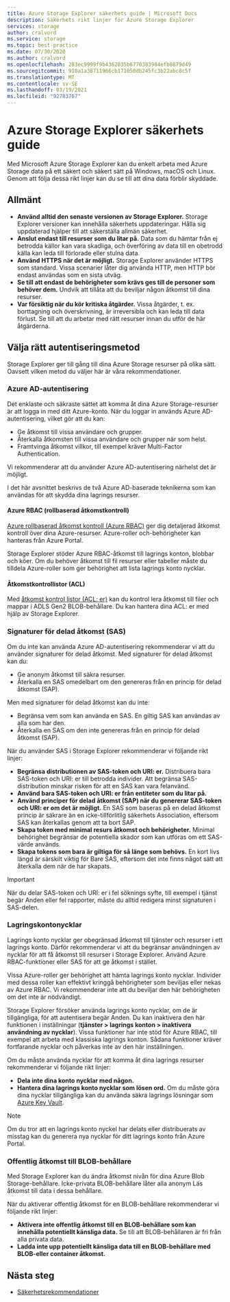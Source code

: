 ```yaml
---
title: Azure Storage Explorer säkerhets guide | Microsoft Docs
description: Säkerhets rikt linjer för Azure Storage Explorer
services: storage
author: cralvord
ms.service: storage
ms.topic: best-practice
ms.date: 07/30/2020
ms.author: cralvord
ms.openlocfilehash: 283ec9999f9b4362035b6770383984efb0879d49
ms.sourcegitcommit: 910a1a38711966cb171050db245fc3b22abc8c5f
ms.translationtype: MT
ms.contentlocale: sv-SE
ms.lasthandoff: 03/19/2021
ms.locfileid: "92783767"
---
```

# <a name="azure-storage-explorer-security-guide"></a>Azure Storage Explorer säkerhets guide

Med Microsoft Azure Storage Explorer kan du enkelt arbeta med Azure Storage data på ett säkert och säkert sätt på Windows, macOS och Linux. Genom att följa dessa rikt linjer kan du se till att dina data förblir skyddade.

## <a name="general"></a>Allmänt

- **Använd alltid den senaste versionen av Storage Explorer.** Storage Explorer versioner kan innehålla säkerhets uppdateringar. Hålla sig uppdaterad hjälper till att säkerställa allmän säkerhet.
- **Anslut endast till resurser som du litar på.** Data som du hämtar från ej betrodda källor kan vara skadliga, och överföring av data till en obetrodd källa kan leda till förlorade eller stulna data.
- **Använd HTTPS när det är möjligt.** Storage Explorer använder HTTPS som standard. Vissa scenarier låter dig använda HTTP, men HTTP bör endast användas som en sista utväg.
- **Se till att endast de behörigheter som krävs ges till de personer som behöver dem.** Undvik att tillåta att du beviljar någon åtkomst till dina resurser.
- **Var försiktig när du kör kritiska åtgärder.** Vissa åtgärder, t. ex. borttagning och överskrivning, är irreversibla och kan leda till data förlust. Se till att du arbetar med rätt resurser innan du utför de här åtgärderna.

## <a name="choosing-the-right-authentication-method"></a>Välja rätt autentiseringsmetod

Storage Explorer ger till gång till dina Azure Storage resurser på olika sätt. Oavsett vilken metod du väljer här är våra rekommendationer.

### <a name="azure-ad-authentication"></a>Azure AD-autentisering

Det enklaste och säkraste sättet att komma åt dina Azure Storage-resurser är att logga in med ditt Azure-konto. När du loggar in används Azure AD-autentisering, vilket gör att du kan:

- Ge åtkomst till vissa användare och grupper.
- Återkalla åtkomsten till vissa användare och grupper när som helst.
- Framtvinga åtkomst villkor, till exempel kräver Multi-Factor Authentication.

Vi rekommenderar att du använder Azure AD-autentisering närhelst det är möjligt.

I det här avsnittet beskrivs de två Azure AD-baserade teknikerna som kan användas för att skydda dina lagrings resurser.

#### <a name="azure-role-based-access-control-azure-rbac"></a>Azure RBAC (rollbaserad åtkomstkontroll)

[Azure rollbaserad åtkomst kontroll (Azure RBAC)](../../role-based-access-control/overview.md) ger dig detaljerad åtkomst kontroll över dina Azure-resurser. Azure-roller och-behörigheter kan hanteras från Azure Portal.

Storage Explorer stöder Azure RBAC-åtkomst till lagrings konton, blobbar och köer. Om du behöver åtkomst till fil resurser eller tabeller måste du tilldela Azure-roller som ger behörighet att lista lagrings konto nycklar.

#### <a name="access-control-lists-acls"></a>Åtkomstkontrollistor (ACL)

Med [åtkomst kontrol listor (ACL: er)](../blobs/data-lake-storage-access-control.md) kan du kontrol lera åtkomst till filer och mappar i ADLS Gen2 BLOB-behållare. Du kan hantera dina ACL: er med hjälp av Storage Explorer.

### <a name="shared-access-signatures-sas"></a>Signaturer för delad åtkomst (SAS)

Om du inte kan använda Azure AD-autentisering rekommenderar vi att du använder signaturer för delad åtkomst. Med signaturer för delad åtkomst kan du:

- Ge anonym åtkomst till säkra resurser.
- Återkalla en SAS omedelbart om den genereras från en princip för delad åtkomst (SAP).

Men med signaturer för delad åtkomst kan du inte:

- Begränsa vem som kan använda en SAS. En giltig SAS kan användas av alla som har den.
- Återkalla en SAS om den inte genereras från en princip för delad åtkomst (SAP).

När du använder SAS i Storage Explorer rekommenderar vi följande rikt linjer:

- **Begränsa distributionen av SAS-token och URI: er.** Distribuera bara SAS-token och URI: er till betrodda individer. Att begränsa SAS-distribution minskar risken för att en SAS kan vara felanvänd.
- **Använd bara SAS-token och URI: er från entiteter som du litar på.**
- **Använd principer för delad åtkomst (SAP) när du genererar SAS-token och URI: er om det är möjligt.** En SAS som baseras på en delad åtkomst princip är säkrare än en icke-tillförlitlig säkerhets Association, eftersom SAS kan återkallas genom att ta bort SAP.
- **Skapa token med minimal resurs åtkomst och behörigheter.** Minimal behörighet begränsar de potentiella skador som kan utföras om ett SAS-värde används.
- **Skapa tokens som bara är giltiga för så länge som behövs.** En kort livs längd är särskilt viktig för Bare SAS, eftersom det inte finns något sätt att återkalla dem när de har skapats.

> [!IMPORTANT]
> När du delar SAS-token och URI: er i fel söknings syfte, till exempel i tjänst begär Anden eller fel rapporter, måste du alltid redigera minst signaturen i SAS-delen.

### <a name="storage-account-keys"></a>Lagringskontonycklar

Lagrings konto nycklar ger obegränsad åtkomst till tjänster och resurser i ett lagrings konto. Därför rekommenderar vi att du begränsar användningen av nycklar för att få åtkomst till resurser i Storage Explorer. Använd Azure RBAC-funktioner eller SAS för att ge åtkomst i stället.

Vissa Azure-roller ger behörighet att hämta lagrings konto nycklar. Individer med dessa roller kan effektivt kringgå behörigheter som beviljas eller nekas av Azure RBAC. Vi rekommenderar inte att du beviljar den här behörigheten om det inte är nödvändigt.

Storage Explorer försöker använda lagrings konto nycklar, om de är tillgängliga, för att autentisera begär Anden. Du kan inaktivera den här funktionen i inställningar (**tjänster > lagrings konton > inaktivera användning av nycklar**). Vissa funktioner har inte stöd för Azure RBAC, till exempel att arbeta med klassiska lagrings konton. Sådana funktioner kräver fortfarande nycklar och påverkas inte av den här inställningen.

Om du måste använda nycklar för att komma åt dina lagrings resurser rekommenderar vi följande rikt linjer:

- **Dela inte dina konto nycklar med någon.**
- **Hantera dina lagrings konto nycklar som lösen ord.** Om du måste göra dina nycklar tillgängliga kan du använda säkra lagrings lösningar som [Azure Key Vault](https://azure.microsoft.com/services/key-vault/).

> [!NOTE]
> Om du tror att en lagrings konto nyckel har delats eller distribuerats av misstag kan du generera nya nycklar för ditt lagrings konto från Azure Portal.

### <a name="public-access-to-blob-containers"></a>Offentlig åtkomst till BLOB-behållare

Med Storage Explorer kan du ändra åtkomst nivån för dina Azure Blob Storage-behållare. Icke-privata BLOB-behållare låter alla anonym Läs åtkomst till data i dessa behållare.

När du aktiverar offentlig åtkomst för en BLOB-behållare rekommenderar vi följande rikt linjer:

- **Aktivera inte offentlig åtkomst till en BLOB-behållare som kan innehålla potentiellt känsliga data.** Se till att BLOB-behållaren är fri från alla privata data.
- **Ladda inte upp potentiellt känsliga data till en BLOB-behållare med BLOB-eller container åtkomst.** 

## <a name="next-steps"></a>Nästa steg

- [Säkerhetsrekommendationer](../blobs/security-recommendations.md)